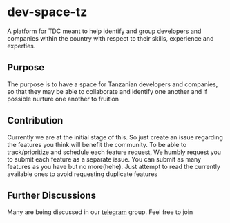 # dev-space-tz
A platform for TDC meant to help identify and group developers and companies within the country with respect to their skills, experience and experties.

## Purpose
The purpose is to have a space for Tanzanian developers and companies, so that they may be able to collaborate and identify one another and if possible nurture one another to fruition

## Contribution
Currently we are at the initial stage of this. So just create an issue regarding the features you think will benefit the community.
To be able to track/prioritize and schedule each feature request, We humbly request you to submit each feature as a separate issue. You can submit as many features as you have but no more(hehe). Just attempt to read the currently available ones to avoid requesting duplicate features

## Further Discussions
Many are being discussed in our [telegram](https://t.me/tanzaniadeveloperscommunity) group. Feel free to join
